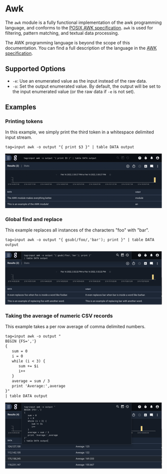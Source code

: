 # Awk

The `awk` module is a fully functional implementation of the awk programming language, and conforms to the [POSIX AWK specification](https://pubs.opengroup.org/onlinepubs/9699919799/utilities/awk.html). `awk` is used for filtering, pattern matching, and textual data processing. 

The AWK programming language is beyond the scope of this documentation. You can find a full description of the language in the [AWK specification](https://pubs.opengroup.org/onlinepubs/9699919799/utilities/awk.html). 

## Supported Options

* `-e`: Use an enumerated value as the input instead of the raw data.
* `-o`: Set the output enumerated value. By default, the output will be set to the input enumerated value (or the raw data if `-e` is not set).

## Examples

### Printing tokens

In this example, we simply print the third token in a whitespace delimited input stream. 

```gravwell
tag=input awk -o output "{ print $3 }" | table DATA output
```

![Example 1](example1.png)

### Global find and replace

This example replaces all instances of the characters "foo" with "bar". 

```gravwell
tag=input awk -o output "{ gsub(/foo/,'bar'); print }" | table DATA output
```

![Example 2](example2.png)

### Taking the average of numeric CSV records

This example takes a per row average of comma delimited numbers.

```gravwell
tag=input awk -o output "
BEGIN {FS=','}
{
   sum = 0
   i = 0
   while (i < 3) {
      sum += $i
      i++
   }
   average = sum / 3
   print 'Average:',average
}"
| table DATA output
```

![Example 3](example3.png)

